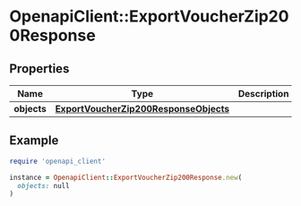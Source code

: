 # OpenapiClient::ExportVoucherZip200Response

## Properties

| Name | Type | Description | Notes |
| ---- | ---- | ----------- | ----- |
| **objects** | [**ExportVoucherZip200ResponseObjects**](ExportVoucherZip200ResponseObjects.md) |  | [optional] |

## Example

```ruby
require 'openapi_client'

instance = OpenapiClient::ExportVoucherZip200Response.new(
  objects: null
)
```

